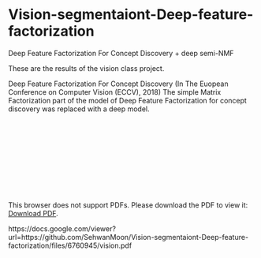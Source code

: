 # Vision-segmentaiont-Deep-feature-factorization
Deep Feature Factorization For Concept Discovery  + deep semi-NMF


These are the results of the vision class project.

Deep Feature Factorization For Concept Discovery (In The Euopean Conference on Computer Vision (ECCV), 2018)
The simple Matrix Factorization part of the model of Deep Feature Factorization for concept discovery was replaced with a deep model.



<object data="https://github.com/SehwanMoon/Vision-segmentaiont-Deep-feature-factorization/files/6760945/vision.pdf" width="700px" height="700px">
    <embed src="https://github.com/SehwanMoon/Vision-segmentaiont-Deep-feature-factorization/files/6760945/vision.pdf">
        <p>This browser does not support PDFs. Please download the PDF to view it: <a href="https://github.com/SehwanMoon/Vision-segmentaiont-Deep-feature-factorization/files/6760945/vision.pdf">Download PDF</a>.</p>
    </embed>
</object>
https://docs.google.com/viewer?url=https://github.com/SehwanMoon/Vision-segmentaiont-Deep-feature-factorization/files/6760945/vision.pdf
